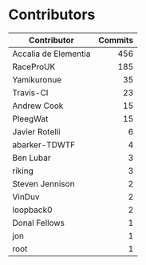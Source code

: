 Contributors
============


| Contributor | Commits |
|---|---:|
| Accalia de Elementia | 456 |
| RaceProUK | 185 |
| Yamikuronue | 35 |
| Travis-CI | 23 |
| Andrew Cook | 15 |
| PleegWat | 15 |
| Javier Rotelli | 6 |
| abarker-TDWTF | 4 |
| Ben Lubar | 3 |
| riking | 3 |
| Steven Jennison | 2 |
| VinDuv | 2 |
| loopback0 | 2 |
| Donal Fellows | 1 |
| jon | 1 |
| root | 1 |